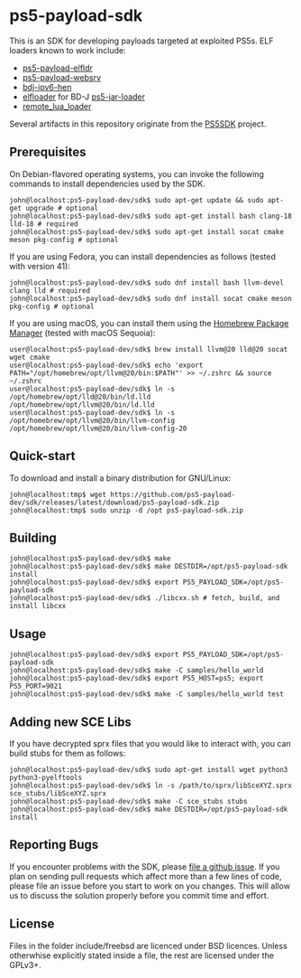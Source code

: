 # ps5-payload-sdk
This is an SDK for developing payloads targeted at exploited PS5s. ELF loaders
known to work include:
- [ps5-payload-elfldr][elfldr]
- [ps5-payload-websrv][websrv]
- [bdj-ipv6-hen][bdj-ipv6-hen]
- [elfloader][elfloader] for BD-J [ps5-jar-loader]
- [remote_lua_loader][remote_lua_loader]

Several artifacts in this repository originate from the [PS5SDK][PS5SDK] project.

## Prerequisites
On Debian-flavored operating systems, you can invoke the following commands to
install dependencies used by the SDK.
```console
john@localhost:ps5-payload-dev/sdk$ sudo apt-get update && sudo apt-get upgrade # optional
john@localhost:ps5-payload-dev/sdk$ sudo apt-get install bash clang-18 lld-18 # required
john@localhost:ps5-payload-dev/sdk$ sudo apt-get install socat cmake meson pkg-config # optional
```

If you are using Fedora, you can install dependencies as follows (tested with version 41):
```console
john@localhost:ps5-payload-dev/sdk$ sudo dnf install bash llvm-devel clang lld # required
john@localhost:ps5-payload-dev/sdk$ sudo dnf install socat cmake meson pkg-config # optional
```

If you are using macOS, you can install them using the [Homebrew Package Manager][macos-brew] (tested with macOS Sequoia):
```console
user@localhost:ps5-payload-dev/sdk$ brew install llvm@20 lld@20 socat wget cmake
user@localhost:ps5-payload-dev/sdk$ echo 'export PATH="/opt/homebrew/opt/llvm@20/bin:$PATH"' >> ~/.zshrc && source ~/.zshrc
user@localhost:ps5-payload-dev/sdk$ ln -s /opt/homebrew/opt/lld@20/bin/ld.lld /opt/homebrew/opt/llvm@20/bin/ld.lld
user@localhost:ps5-payload-dev/sdk$ ln -s /opt/homebrew/opt/llvm@20/bin/llvm-config /opt/homebrew/opt/llvm@20/bin/llvm-config-20
```

## Quick-start
To download and install a binary distribution for GNU/Linux:
```console
john@localhost:tmp$ wget https://github.com/ps5-payload-dev/sdk/releases/latest/download/ps5-payload-sdk.zip
john@localhost:tmp$ sudo unzip -d /opt ps5-payload-sdk.zip
```

## Building
```console
john@localhost:ps5-payload-dev/sdk$ make
john@localhost:ps5-payload-dev/sdk$ make DESTDIR=/opt/ps5-payload-sdk install
john@localhost:ps5-payload-dev/sdk$ export PS5_PAYLOAD_SDK=/opt/ps5-payload-sdk
john@localhost:ps5-payload-dev/sdk$ ./libcxx.sh # fetch, build, and install libcxx
```

## Usage
```console
john@localhost:ps5-payload-dev/sdk$ export PS5_PAYLOAD_SDK=/opt/ps5-payload-sdk
john@localhost:ps5-payload-dev/sdk$ make -C samples/hello_world
john@localhost:ps5-payload-dev/sdk$ export PS5_HOST=ps5; export PS5_PORT=9021
john@localhost:ps5-payload-dev/sdk$ make -C samples/hello_world test
```

## Adding new SCE Libs
If you have decrypted sprx files that you would like to interact with, you can
build stubs for them as follows:
```console
john@localhost:ps5-payload-dev/sdk$ sudo apt-get install wget python3 python3-pyelftools
john@localhost:ps5-payload-dev/sdk$ ln -s /path/to/sprx/libSceXYZ.sprx sce_stubs/libSceXYZ.sprx
john@localhost:ps5-payload-dev/sdk$ make -C sce_stubs stubs
john@localhost:ps5-payload-dev/sdk$ make DESTDIR=/opt/ps5-payload-sdk install
```

## Reporting Bugs
If you encounter problems with the SDK, please [file a github issue][issues].
If you plan on sending pull requests which affect more than a few lines of code,
please file an issue before you start to work on you changes. This will allow us
to discuss the solution properly before you commit time and effort.

## License
Files in the folder include/freebsd are licenced under BSD licences.
Unless otherwhise explicitly stated inside a file, the rest are licensed under
the GPLv3+.

[issues]: https://github.com/ps5-payload-dev/sdk/issues/new
[elfldr]: https://github.com/ps5-payload-dev/elfldr
[websrv]: https://github.com/ps5-payload-dev/websrv
[bdj-ipv6-hen]: https://github.com/ps5-payload-dev/bdj-ipv6-hen
[remote_lua_loader]: https://github.com/shahrilnet/remote_lua_loader
[elfloader]: https://github.com/cryonumb/elfloader
[ps5-jar-loader]: https://github.com/hammer-83/ps5-jar-loader
[PS5SDK]: https://github.com/PS5Dev/PS5SDK
[macos-brew]: https://brew.sh
